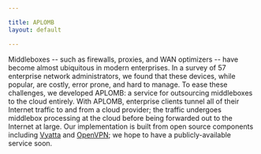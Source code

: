 ```yaml
---

title: APLOMB
layout: default

---
```

Middleboxes -- such as firewalls, proxies, and WAN optimizers -- have become almost ubiquitous in modern enterprises.
In a survey of 57 enterprise network administrators, we found that these devices, while popular, are costly, error prone, and hard to manage.
To ease these challenges, we developed APLOMB: a service for outsourcing middleboxes to the cloud entirely.
With APLOMB, enterprise clients tunnel all of their Internet traffic to and from a cloud provider; the traffic undergoes middlebox processing at the cloud before being forwarded out to the Internet at large.
Our implementation is built from open source components including <a href="http://www.vyatta.com">Vyatta</a> and <a href="http://www.openvpn.com">OpenVPN</a>; we hope to have a publicly-available service soon.
